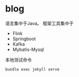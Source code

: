 # blog
语言集中于Java。
框架工具集中于
- Flink
- Springboot
- Kafka
- Mybatis-Mysql

本地测试命令
```shell script
bundle exec jekyll serve
```